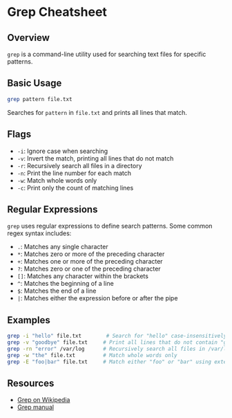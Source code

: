 # Grep Cheatsheet

## Overview
`grep` is a command-line utility used for searching text files for specific patterns.

## Basic Usage
```bash
grep pattern file.txt
```
Searches for `pattern` in `file.txt` and prints all lines that match.

## Flags
- `-i`: Ignore case when searching
- `-v`: Invert the match, printing all lines that do not match
- `-r`: Recursively search all files in a directory
- `-n`: Print the line number for each match
- `-w`: Match whole words only
- `-c`: Print only the count of matching lines

## Regular Expressions
`grep` uses regular expressions to define search patterns. Some common regex syntax includes:
- `.`: Matches any single character
- `*`: Matches zero or more of the preceding character
- `+`: Matches one or more of the preceding character
- `?`: Matches zero or one of the preceding character
- `[]`: Matches any character within the brackets
- `^`: Matches the beginning of a line
- `$`: Matches the end of a line
- `|`: Matches either the expression before or after the pipe

## Examples
```bash
grep -i "hello" file.txt        # Search for "hello" case-insensitively
grep -v "goodbye" file.txt     # Print all lines that do not contain "goodbye"
grep -rn "error" /var/log      # Recursively search all files in /var/log for "error" and print line numbers
grep -w "the" file.txt         # Match whole words only
grep -E "foo|bar" file.txt     # Match either "foo" or "bar" using extended regex syntax
```

## Resources
- [Grep on Wikipedia](https://en.wikipedia.org/wiki/Grep)
- [Grep manual](https://www.gnu.org/software/grep/manual/grep.html)
